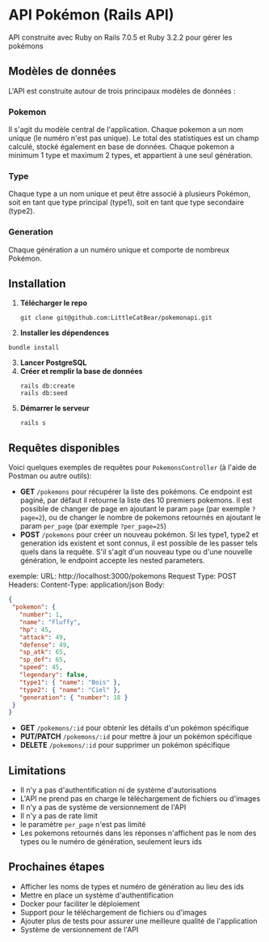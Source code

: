 # API Pokémon (Rails API)

API construite avec Ruby on Rails 7.0.5 et Ruby 3.2.2 pour gérer les pokémons

## Modèles de données

L'API est construite autour de trois principaux modèles de données :

### Pokemon

Il s'agit du modèle central de l'application. Chaque pokemon a un nom unique (le numéro n'est pas unique). Le total des statistiques est un champ calculé, stocké également en base de données. Chaque pokemon a minimum 1 type et maximum 2 types, et appartient à une seul génération.

### Type

Chaque type a un nom unique et peut être associé à plusieurs Pokémon, soit en tant que type principal (type1), soit en tant que type secondaire (type2).

### Generation

Chaque génération a un numéro unique et comporte de nombreux Pokémon.

## Installation

1. **Télécharger le repo**
   ```
   git clone git@github.com:LittleCatBear/pokemonapi.git
   ```
2. **Installer les dépendences**
```
bundle install
```
3. **Lancer PostgreSQL**
4. **Créer et remplir la base de données**
   ```
   rails db:create
   rails db:seed
   ```
5. **Démarrer le serveur**
   ```
   rails s
   ```

## Requêtes disponibles

Voici quelques exemples de requêtes pour `PokemonsController` (à l'aide de Postman ou autre outils):

- **GET** `/pokemons` pour récupérer la liste des pokémons. Ce endpoint est paginé, par défaut il retourne la liste des 10 premiers pokemons. Il est possible de changer de page en ajoutant le param `page` (par exemple `?page=2`), ou de changer le nombre de pokemons retournés en ajoutant le param `per_page` (par exemple `?per_page=25`)
- **POST** `/pokemons` pour créer un nouveau pokémon. Si les type1, type2 et generation ids existent et sont connus, il est possible de les passer tels quels dans la requête. S'il s'agit d'un nouveau type ou d'une nouvelle génération, le endpoint accepte les nested parameters.

exemple:
URL: http://localhost:3000/pokemons
Request Type: POST
Headers: Content-Type: application/json
Body:

```json
{
 "pokemon": {
   "number": 1,
   "name": "Fluffy",
   "hp": 45,
   "attack": 49,
   "defense": 49,
   "sp_atk": 65,
   "sp_def": 65,
   "speed": 45,
   "legendary": false,
   "type1": { "name": "Bois" },
   "type2": { "name": "Ciel" },
   "generation": { "number": 18 }
 }
}
```

- **GET** `/pokemons/:id` pour obtenir les détails d'un pokémon spécifique
- **PUT/PATCH** `/pokemons/:id` pour mettre à jour un pokémon spécifique
- **DELETE** `/pokemons/:id` pour supprimer un pokémon spécifique

## Limitations

- Il n'y a pas d'authentification ni de système d'autorisations
- L'API ne prend pas en charge le téléchargement de fichiers ou d'images
- Il n'y a pas de système de versionnement de l'API
- Il n'y a pas de rate limit
- le paramètre `per_page` n'est pas limité
- Les pokemons retournés dans les réponses n'affichent pas le nom des types ou le numéro de génération, seulement leurs ids

## Prochaines étapes

- Afficher les noms de types et numéro de génération au lieu des ids
- Mettre en place un système d'authentification
- Docker pour faciliter le déploiement
- Support pour le téléchargement de fichiers ou d'images
- Ajouter plus de tests pour assurer une meilleure qualité de l'application
- Système de versionnement de l'API
